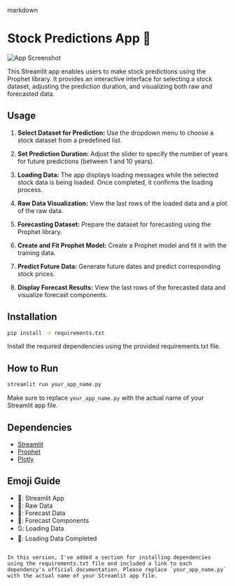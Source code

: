 markdown
# Stock Predictions App 🔀

![App Screenshot](app_screenshot.png)

This Streamlit app enables users to make stock predictions using the Prophet library. It provides an interactive interface for selecting a stock dataset, adjusting the prediction duration, and visualizing both raw and forecasted data.

## Usage

1. **Select Dataset for Prediction:** Use the dropdown menu to choose a stock dataset from a predefined list.

2. **Set Prediction Duration:** Adjust the slider to specify the number of years for future predictions (between 1 and 10 years).

3. **Loading Data:** The app displays loading messages while the selected stock data is being loaded. Once completed, it confirms the loading process.

4. **Raw Data Visualization:** View the last rows of the loaded data and a plot of the raw data.

5. **Forecasting Dataset:** Prepare the dataset for forecasting using the Prophet library.

6. **Create and Fit Prophet Model:** Create a Prophet model and fit it with the training data.

7. **Predict Future Data:** Generate future dates and predict corresponding stock prices.

8. **Display Forecast Results:** View the last rows of the forecasted data and visualize forecast components.

## Installation

```bash
pip install -r requirements.txt
```

Install the required dependencies using the provided requirements.txt file.

## How to Run

```bash
streamlit run your_app_name.py
```

Make sure to replace `your_app_name.py` with the actual name of your Streamlit app file.

## Dependencies

- [Streamlit](https://streamlit.io/)
- [Prophet](https://facebook.github.io/prophet/)
- [Plotly](https://plotly.com/)

## Emoji Guide

- 🔀: Streamlit App
- 🏓: Raw Data
- 🏰: Forecast Data
- 🥤: Forecast Components
- 🔃: Loading Data
- 🧭: Loading Data Completed

```

In this version, I've added a section for installing dependencies using the requirements.txt file and included a link to each dependency's official documentation. Please replace `your_app_name.py` with the actual name of your Streamlit app file.
